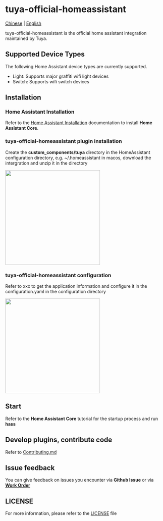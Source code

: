 # tuya-official-homeassistant
[Chinese](README_zh.md) | [English](README.md)

tuya-official-homeassistant is the official home assistant integration maintained by Tuya.

## Supported Device Types
The following Home Assistant device types are currently supported.
- Light: Supports major graffiti wifi light devices
- Switch: Supports wifi switch devices

## Installation
### Home Assistant Installation
Refer to the [Home Assistant Installation](https://www.home-assistant.io/installation/) documentation to install **Home Assistant Core**.
### tuya-official-homeassistant plugin installation
Create the **custom_components/tuya** directory in the HomeAssistant configuration directory, e.g. ~/.homeassistant in macos, download the intergration and unzip it in the directory

<img src="https://images.tuyacn.com/smart/hass/hass_integrations_1.png" width="300" />

### tuya-official-homeassistant configuration
Refer to xxx to get the application information and configure it in the configuration.yaml in the configuration directory

<img src="https://images.tuyacn.com/smart/hass/hass_integrations_2.png" width="300" />

## Start
Refer to the **Home Assistant Core** tutorial for the startup process and run
**hass**

## Develop plugins, contribute code
Refer to [Contributing.md](./Contributing.md)

## Issue feedback
You can give feedback on issues you encounter via **Github Issue** or via [**Work Order**](https://service.console.tuya.com)

## LICENSE
For more information, please refer to the [LICENSE](LICENSE) file
